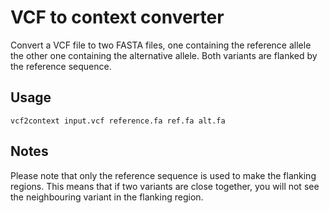 # VCF to context converter
Convert a VCF file to two FASTA files, one containing the reference allele the
other one containing the alternative allele. Both variants are flanked by  the
reference sequence.

## Usage

    vcf2context input.vcf reference.fa ref.fa alt.fa

## Notes
Please note that only the reference sequence is used to make the flanking
regions. This means that if two variants are close together, you will not see
the neighbouring variant in the flanking region.
